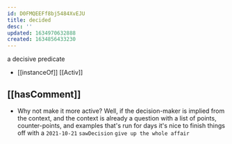 ```yaml
---
id: D0FMQEEFf8bj5484XvEJU
title: decided
desc: ''
updated: 1634970632888
created: 1634856433230
---
```


a decisive predicate

- [[instanceOf]] [[Activ]]

## [[hasComment]]

- Why not make it more active? Well, if the decision-maker is implied from the context, and the context is already a question with a list of points, counter-points, and examples that's run for days it's nice to finish things off with a `2021-10-21` `sawDecision` `give up the whole affair`
